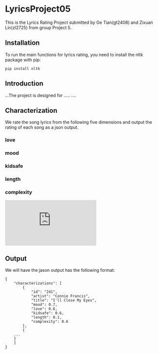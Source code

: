 # LyricsProject05
This is the Lyrics Rating Project submitted by Ge Tian(gt2408) and Zixuan Lin(zl2725) from group Project 5.

## Installation
To run the main functions for lyrics rating, you need to install the nltk package with pip:
```
pip install nltk
```

## Introduction
...The project is designed for .....
....


## Characterization
We rate the song lyrics from the following five dimensions and output the rating of each song as a json output.

### love

### mood

### kidsafe

### length

### complexity
![equation](https://latex.codecogs.com/gif.latex?Comp_%7Bs%7D%3D%20-%5Csum_%7Bi%7D%5E%7BN%7DP_%7Bi%7Dlog_%7B2%7D%7BP_%7Bi%7D%7D)


## Output
We will have the jason output has the following format:
```
{
    "characterizations": [
        {
            "id": "241",
            "artist": "Connie Francis",
            "title": "I'll Close My Eyes",
            "mood": 0.7,
            "love": 0.6,
            "kidsafe": 0.6,
            "length": 0.1,
            "complexity": 0.6
        },
        {
	...
	}
    ]
}
```





